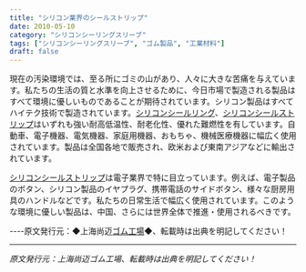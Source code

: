 ```yaml
---
title: "シリコン業界のシールストリップ"
date: 2010-05-10
category: "シリコンシーリングスリーブ"
tags: ["シリコンシーリングスリーブ", "ゴム製品", "工業材料"]
draft: false
---
```


現在の汚染環境では、至る所にゴミの山があり、人々に大きな苦痛を与えています。私たちの生活の質と水準を向上させるために、今日市場で製造される製品はすべて環境に優しいものであることが期待されています。シリコン製品はすべてハイテク技術で製造されています。[シリコンシールリング](http://www.smpolymer.com/)、[シリコンシールストリップ](http://www.smpolymer.com/guijiaomifengtiao/)はいずれも強い耐高低温性、耐老化性、優れた難燃性を有しています。自動車、電子機器、電気機器、家庭用機器、おもちゃ、機械医療機器に幅広く使用されています。製品は全国各地で販売され、欧米および東南アジアなどに輸出されています。

[シリコンシールストリップ](http://www.smpolymer.com/guijiaomifengtiao/)は電子業界で特に目立っています。例えば、電子製品のボタン、シリコン製品のイヤプラグ、携帯電話のサイドボタン、様々な厨房用具のハンドルなどです。私たちの日常生活で幅広く使用されています。このような環境に優しい製品は、中国、さらには世界全体で推進・使用されるべきです。

----原文発行元：◆上海尚迈[ゴム工場](http://www.smpolymer.com/)◆、転載時は出典を明記してください！

---

*原文発行元：上海尚迈ゴム工場、転載時は出典を明記してください！*